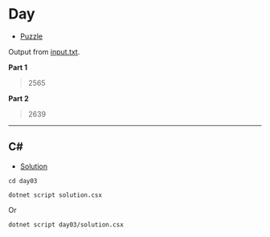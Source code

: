 # Day #

- [Puzzle](PUZZLE.md)

Output from [input.txt](input.txt).
<!-- Output from [input.txt](day##/input.txt). -->

**Part 1**

> 2565

**Part 2**

> 2639

---

## C#

- [Solution](solution.csx)

`cd day03`

`dotnet script solution.csx`

Or

`dotnet script day03/solution.csx`
